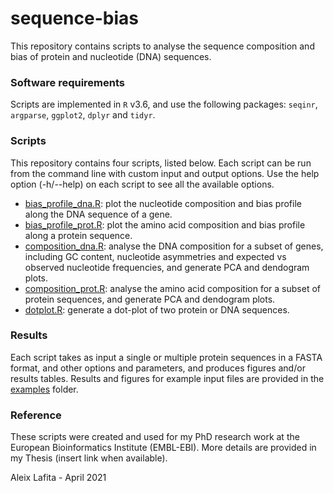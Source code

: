 # sequence-bias

This repository contains scripts to analyse the sequence composition and bias of protein and nucleotide (DNA) sequences.

### Software requirements

Scripts are implemented in `R` v3.6, and use the following packages: `seqinr`, `argparse`, `ggplot2`, `dplyr` and `tidyr`.

### Scripts

This repository contains four scripts, listed below. 
Each script can be run from the command line with custom input and output options. 
Use the help option (-h/--help) on each script to see all the available options.

- [bias_profile_dna.R](bias_profile_dna.R): plot the nucleotide composition and bias profile along the DNA sequence of a gene.
- [bias_profile_prot.R](bias_profile_prot.R): plot the amino acid composition and bias profile along a protein sequence.
- [composition_dna.R](composition_dna.R): analyse the DNA composition for a subset of genes, including GC content, nucleotide asymmetries and expected vs observed nucleotide frequencies, and generate PCA and dendogram plots.
- [composition_prot.R](composition_prot.R): analyse the amino acid composition for a subset of protein sequences, and generate PCA and dendogram plots.
- [dotplot.R](dotplot.R): generate a dot-plot of two protein or DNA sequences.

### Results

Each script takes as input a single or multiple protein sequences in a FASTA format, and other options and parameters, and produces figures and/or results tables.
Results and figures for example input files are provided in the [examples](examples) folder.

### Reference

These scripts were created and used for my PhD research work at the European Bioinformatics Institute (EMBL-EBI).
More details are provided in my Thesis (insert link when available).

Aleix Lafita - April 2021
